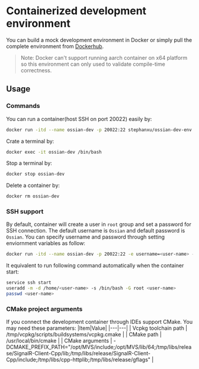 # Containerized development environment


You can build a mock development environment in Docker or simply pull the complete environment from [Dockerhub](https://hub.docker.com/repository/docker/stephanxu/ossian-dev-env).

> Note: Docker can't support running aarch container on x64 platform so this environment can only used to validate compile-time correctness.

## Usage

### Commands

You can run a container(host SSH on port 20022) easily by:

```bash
docker run -itd --name ossian-dev -p 20022:22 stephanxu/ossian-dev-env:<tag>
```

Crate a terminal by:

```bash
docker exec -it ossian-dev /bin/bash
```

Stop a terminal by:

```bash
docker stop ossian-dev
```

Delete a container by:

```bash
docker rm ossian-dev
```

### SSH support

By default, container will create a user in `root` group and set a password for SSH connection. The default username is `Ossian` and default password is `Ossian`. You can specify username and password through setting enviornment variables as follow:

```bash
docker run -itd --name ossian-dev -p 20022:22 -e username=<user-name> -e password=<password> stephanxu/ossian-dev-env:<tag>
```

It equivalent to run following command automatically when the container start:

```bash
service ssh start
useradd -m -d /home/<user-name> -s /bin/bash -G root <user-name>
passwd <user-name>
```

### CMake project arguments

If you connect the development container through IDEs support CMake. You may need these parameters:
|Item|Value|
|---|---|
| Vcpkg toolchain path | /tmp/vcpkg/scripts/buildsystems/vcpkg.cmake |
| CMake path | /usr/local/bin/cmake |
| CMake arguments | -DCMAKE_PREFIX_PATH="/opt/MVS/include;/opt/MVS/lib/64;/tmp/libs/release/SignalR-Client-Cpp/lib;/tmp/libs/release/SignalR-Client-Cpp/include;/tmp/libs/cpp-httplib;/tmp/libs/release/gflags" |
